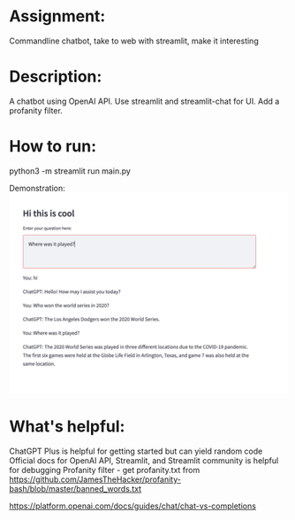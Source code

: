 # Assignment: 
Commandline chatbot, take to web with streamlit, make it interesting

# Description: 
A chatbot using OpenAI API. Use streamlit and streamlit-chat for UI. 
Add a profanity filter. 

# How to run: 
python3 -m streamlit run main.py 

Demonstration: 
![Image](./demo.png)

# What's helpful: 
ChatGPT Plus is helpful for getting started but can yield random code  
Official docs for OpenAI API, Streamlit, and Streamlit community is helpful for debugging 
Profanity filter - get profanity.txt  from https://github.com/JamesTheHacker/profanity-bash/blob/master/banned_words.txt 


https://platform.openai.com/docs/guides/chat/chat-vs-completions 
